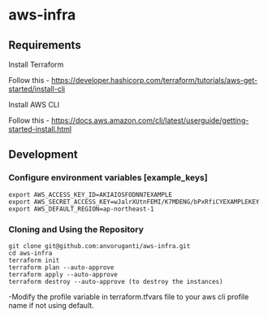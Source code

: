 # aws-infra


## Requirements

Install Terraform 

Follow this - https://developer.hashicorp.com/terraform/tutorials/aws-get-started/install-cli 

Install AWS CLI 

Follow this - https://docs.aws.amazon.com/cli/latest/userguide/getting-started-install.html 


## Development

### Configure environment variables [example_keys]

```shell
export AWS_ACCESS_KEY_ID=AKIAIOSFODNN7EXAMPLE
export AWS_SECRET_ACCESS_KEY=wJalrXUtnFEMI/K7MDENG/bPxRfiCYEXAMPLEKEY
export AWS_DEFAULT_REGION=ap-northeast-1
```


### Cloning and Using the Repository

```shell
git clone git@github.com:anvoruganti/aws-infra.git
cd aws-infra
terraform init 
terraform plan --auto-approve
terraform apply --auto-approve
terraform destroy --auto-approve (to destroy the instances)
```
-Modify the profile variable in terraform.tfvars file to your aws cli profile name if not using default.
